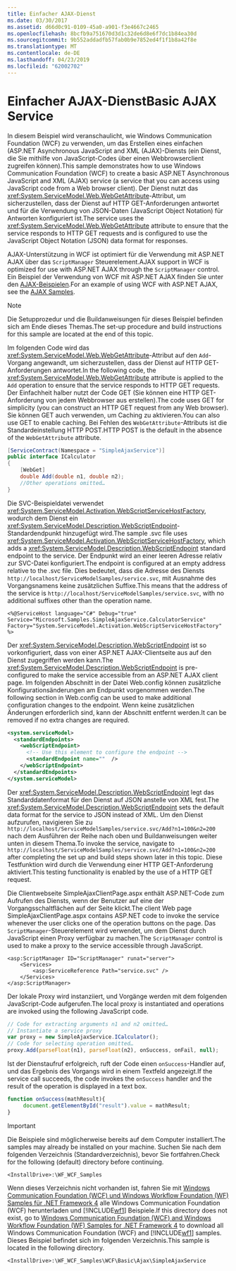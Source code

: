 ```yaml
---
title: Einfacher AJAX-Dienst
ms.date: 03/30/2017
ms.assetid: d66d0c91-0109-45a0-a901-f3e4667c2465
ms.openlocfilehash: 8bcfb9a751670d3d1c32de6d8e6f7dc1b84ea30d
ms.sourcegitcommit: 9b552addadfb57fab0b9e7852ed4f1f1b8a42f8e
ms.translationtype: MT
ms.contentlocale: de-DE
ms.lasthandoff: 04/23/2019
ms.locfileid: "62002702"
---
```

# <a name="basic-ajax-service"></a><span data-ttu-id="386d5-102">Einfacher AJAX-Dienst</span><span class="sxs-lookup"><span data-stu-id="386d5-102">Basic AJAX Service</span></span>
<span data-ttu-id="386d5-103">In diesem Beispiel wird veranschaulicht, wie Windows Communication Foundation (WCF) zu verwenden, um das Erstellen eines einfachen (ASP.NET Asynchronous JavaScript and XML (AJAX)-Diensts (ein Dienst, die Sie mithilfe von JavaScript-Codes über einen Webbrowserclient zugreifen können).</span><span class="sxs-lookup"><span data-stu-id="386d5-103">This sample demonstrates how to use Windows Communication Foundation (WCF) to create a basic ASP.NET Asynchronous JavaScript and XML (AJAX) service (a service that you can access using JavaScript code from a Web browser client).</span></span> <span data-ttu-id="386d5-104">Der Dienst nutzt das <xref:System.ServiceModel.Web.WebGetAttribute>-Attribut, um sicherzustellen, dass der Dienst auf HTTP GET-Anforderungen antwortet und für die Verwendung von JSON-Daten (JavaScript Object Notation) für Antworten konfiguriert ist.</span><span class="sxs-lookup"><span data-stu-id="386d5-104">The service uses the <xref:System.ServiceModel.Web.WebGetAttribute> attribute to ensure that the service responds to HTTP GET requests and is configured to use the JavaScript Object Notation (JSON) data format for responses.</span></span>  
  
 <span data-ttu-id="386d5-105">AJAX-Unterstützung in WCF ist optimiert für die Verwendung mit ASP.NET AJAX über das `ScriptManager` Steuerelement.</span><span class="sxs-lookup"><span data-stu-id="386d5-105">AJAX support in WCF is optimized for use with ASP.NET AJAX through the `ScriptManager` control.</span></span> <span data-ttu-id="386d5-106">Ein Beispiel der Verwendung von WCF mit ASP.NET AJAX finden Sie unter den [AJAX-Beispielen](ajax.md).</span><span class="sxs-lookup"><span data-stu-id="386d5-106">For an example of using WCF with ASP.NET AJAX, see the [AJAX Samples](ajax.md).</span></span>  
  
> [!NOTE]
>  <span data-ttu-id="386d5-107">Die Setupprozedur und die Buildanweisungen für dieses Beispiel befinden sich am Ende dieses Themas.</span><span class="sxs-lookup"><span data-stu-id="386d5-107">The set-up procedure and build instructions for this sample are located at the end of this topic.</span></span>  
  
 <span data-ttu-id="386d5-108">Im folgenden Code wird das <xref:System.ServiceModel.Web.WebGetAttribute>-Attribut auf den `Add`-Vorgang angewandt, um sicherzustellen, dass der Dienst auf HTTP GET-Anforderungen antwortet.</span><span class="sxs-lookup"><span data-stu-id="386d5-108">In the following code, the <xref:System.ServiceModel.Web.WebGetAttribute> attribute is applied to the `Add` operation to ensure that the service responds to HTTP GET requests.</span></span> <span data-ttu-id="386d5-109">Der Einfachheit halber nutzt der Code GET (Sie können eine HTTP GET-Anforderung von jedem Webbrowser aus erstellen).</span><span class="sxs-lookup"><span data-stu-id="386d5-109">The code uses GET for simplicity (you can construct an HTTP GET request from any Web browser).</span></span> <span data-ttu-id="386d5-110">Sie können GET auch verwenden, um Caching zu aktivieren.</span><span class="sxs-lookup"><span data-stu-id="386d5-110">You can also use GET to enable caching.</span></span> <span data-ttu-id="386d5-111">Bei Fehlen des `WebGetAttribute`-Attributs ist die Standardeinstellung HTTP POST.</span><span class="sxs-lookup"><span data-stu-id="386d5-111">HTTP POST is the default in the absence of the `WebGetAttribute` attribute.</span></span>  

```csharp
[ServiceContract(Namespace = "SimpleAjaxService")]
public interface ICalculator
{
    [WebGet]
    double Add(double n1, double n2);
    //Other operations omitted…
}
```

 <span data-ttu-id="386d5-112">Die SVC-Beispieldatei verwendet <xref:System.ServiceModel.Activation.WebScriptServiceHostFactory>, wodurch dem Dienst ein <xref:System.ServiceModel.Description.WebScriptEndpoint>-Standardendpunkt hinzugefügt wird.</span><span class="sxs-lookup"><span data-stu-id="386d5-112">The sample .svc file uses <xref:System.ServiceModel.Activation.WebScriptServiceHostFactory>, which adds a <xref:System.ServiceModel.Description.WebScriptEndpoint> standard endpoint to the service.</span></span> <span data-ttu-id="386d5-113">Der Endpunkt wird an einer leeren Adresse relativ zur SVC-Datei konfiguriert.</span><span class="sxs-lookup"><span data-stu-id="386d5-113">The endpoint is configured at an empty address relative to the .svc file.</span></span> <span data-ttu-id="386d5-114">Dies bedeutet, dass die Adresse des Diensts `http://localhost/ServiceModelSamples/service.svc`, mit Ausnahme des Vorgangsnamens keine zusätzlichen Suffixe.</span><span class="sxs-lookup"><span data-stu-id="386d5-114">This means that the address of the service is `http://localhost/ServiceModelSamples/service.svc`, with no additional suffixes other than the operation name.</span></span>  

```svc
<%@ServiceHost language="C#" Debug="true" Service="Microsoft.Samples.SimpleAjaxService.CalculatorService" Factory="System.ServiceModel.Activation.WebScriptServiceHostFactory" %>
```

 <span data-ttu-id="386d5-115">Der <xref:System.ServiceModel.Description.WebScriptEndpoint> ist so vorkonfiguriert, dass von einer ASP.NET AJAX-Clientseite aus auf den Dienst zugegriffen werden kann.</span><span class="sxs-lookup"><span data-stu-id="386d5-115">The <xref:System.ServiceModel.Description.WebScriptEndpoint> is pre-configured to make the service accessible from an ASP.NET AJAX client page.</span></span> <span data-ttu-id="386d5-116">Im folgenden Abschnitt in der Datei Web.config können zusätzliche Konfigurationsänderungen am Endpunkt vorgenommen werden.</span><span class="sxs-lookup"><span data-stu-id="386d5-116">The following section in Web.config can be used to make additional configuration changes to the endpoint.</span></span> <span data-ttu-id="386d5-117">Wenn keine zusätzlichen Änderungen erforderlich sind, kann der Abschnitt entfernt werden.</span><span class="sxs-lookup"><span data-stu-id="386d5-117">It can be removed if no extra changes are required.</span></span>  
  
```xml  
<system.serviceModel>  
  <standardEndpoints>  
    <webScriptEndpoint>  
      <!-- Use this element to configure the endpoint -->  
      <standardEndpoint name=""  />  
    </webScriptEndpoint>  
  </standardEndpoints>  
</system.serviceModel>  
```  
  
 <span data-ttu-id="386d5-118">Der <xref:System.ServiceModel.Description.WebScriptEndpoint> legt das Standarddatenformat für den Dienst auf JSON anstelle von XML fest.</span><span class="sxs-lookup"><span data-stu-id="386d5-118">The <xref:System.ServiceModel.Description.WebScriptEndpoint> sets the default data format for the service to JSON instead of XML.</span></span> <span data-ttu-id="386d5-119">Um den Dienst aufzurufen, navigieren Sie zu `http://localhost/ServiceModelSamples/service.svc/Add?n1=100&n2=200` nach dem Ausführen der Reihe nach oben und Buildanweisungen weiter unten in diesem Thema.</span><span class="sxs-lookup"><span data-stu-id="386d5-119">To invoke the service, navigate to `http://localhost/ServiceModelSamples/service.svc/Add?n1=100&n2=200` after completing the set up and build steps shown later in this topic.</span></span> <span data-ttu-id="386d5-120">Diese Testfunktion wird durch die Verwendung einer HTTP GET-Anforderung aktiviert.</span><span class="sxs-lookup"><span data-stu-id="386d5-120">This testing functionality is enabled by the use of a HTTP GET request.</span></span>  
  
 <span data-ttu-id="386d5-121">Die Clientwebseite SimpleAjaxClientPage.aspx enthält ASP.NET-Code zum Aufrufen des Diensts, wenn der Benutzer auf eine der Vorgangsschaltflächen auf der Seite klickt.</span><span class="sxs-lookup"><span data-stu-id="386d5-121">The client Web page SimpleAjaxClientPage.aspx contains ASP.NET code to invoke the service whenever the user clicks one of the operation buttons on the page.</span></span> <span data-ttu-id="386d5-122">Das `ScriptManager`-Steuerelement wird verwendet, um dem Dienst durch JavaScript einen Proxy verfügbar zu machen.</span><span class="sxs-lookup"><span data-stu-id="386d5-122">The `ScriptManager` control is used to make a proxy to the service accessible through JavaScript.</span></span>  

```aspx-csharp
<asp:ScriptManager ID="ScriptManager" runat="server">  
    <Services>  
        <asp:ServiceReference Path="service.svc" />  
    </Services>  
</asp:ScriptManager>  
```

 <span data-ttu-id="386d5-123">Der lokale Proxy wird instanziiert, und Vorgänge werden mit dem folgenden JavaScript-Code aufgerufen.</span><span class="sxs-lookup"><span data-stu-id="386d5-123">The local proxy is instantiated and operations are invoked using the following JavaScript code.</span></span>  

```javascript
// Code for extracting arguments n1 and n2 omitted…  
// Instantiate a service proxy  
var proxy = new SimpleAjaxService.ICalculator();  
// Code for selecting operation omitted…  
proxy.Add(parseFloat(n1), parseFloat(n2), onSuccess, onFail, null);  
```

 <span data-ttu-id="386d5-124">Ist der Dienstaufruf erfolgreich, ruft der Code einen `onSuccess`-Handler auf, und das Ergebnis des Vorgangs wird in einem Textfeld angezeigt.</span><span class="sxs-lookup"><span data-stu-id="386d5-124">If the service call succeeds, the code invokes the `onSuccess` handler and the result of the operation is displayed in a text box.</span></span>  

```javascript
function onSuccess(mathResult){  
     document.getElementById("result").value = mathResult;  
}
```

> [!IMPORTANT]
>  <span data-ttu-id="386d5-125">Die Beispiele sind möglicherweise bereits auf dem Computer installiert.</span><span class="sxs-lookup"><span data-stu-id="386d5-125">The samples may already be installed on your machine.</span></span> <span data-ttu-id="386d5-126">Suchen Sie nach dem folgenden Verzeichnis (Standardverzeichnis), bevor Sie fortfahren.</span><span class="sxs-lookup"><span data-stu-id="386d5-126">Check for the following (default) directory before continuing.</span></span>  
>   
>  `<InstallDrive>:\WF_WCF_Samples`  
>   
>  <span data-ttu-id="386d5-127">Wenn dieses Verzeichnis nicht vorhanden ist, fahren Sie mit [Windows Communication Foundation (WCF) und Windows Workflow Foundation (WF) Samples für .NET Framework 4](https://go.microsoft.com/fwlink/?LinkId=150780) alle Windows Communication Foundation (WCF) herunterladen und [!INCLUDE[wf1](../../../../includes/wf1-md.md)] Beispiele.</span><span class="sxs-lookup"><span data-stu-id="386d5-127">If this directory does not exist, go to [Windows Communication Foundation (WCF) and Windows Workflow Foundation (WF) Samples for .NET Framework 4](https://go.microsoft.com/fwlink/?LinkId=150780) to download all Windows Communication Foundation (WCF) and [!INCLUDE[wf1](../../../../includes/wf1-md.md)] samples.</span></span> <span data-ttu-id="386d5-128">Dieses Beispiel befindet sich im folgenden Verzeichnis.</span><span class="sxs-lookup"><span data-stu-id="386d5-128">This sample is located in the following directory.</span></span>  
>   
>  `<InstallDrive>:\WF_WCF_Samples\WCF\Basic\Ajax\SimpleAjaxService`  
